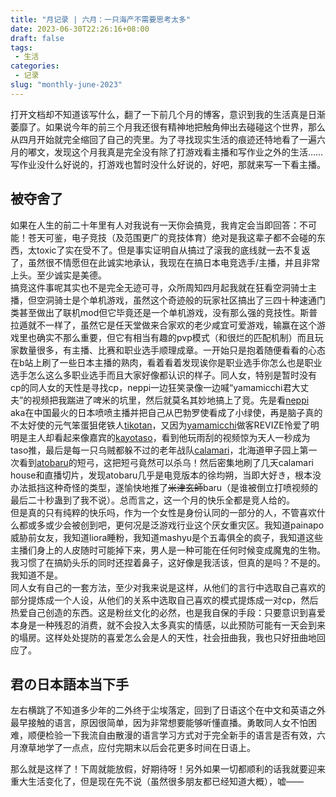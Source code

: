 ```yaml
---
title: "月记录 | 六月：一只海产不需要思考太多"
date: 2023-06-30T22:26:16+08:00
draft: false
tags: 
 - 生活
categories: 
 - 记录
slug: "monthly-june-2023"
---
```


打开文档却不知道该写什么，翻了一下前几个月的博客，意识到我的生活真是日渐萎靡了。如果说今年的前三个月我还很有精神地把触角伸出去碰碰这个世界，那么从四月开始就完全缩回了自己的壳里。为了寻找现实生活的痕迹还特地看了一遍六月的嘟文，发现这个月我真是完全没有除了打游戏看主播和写作业之外的生活……写作业没什么好说的，打游戏也暂时没什么好说的，好吧，那就来写一下看主播。

## 被夺舍了
如果在人生的前二十年里有人对我说有一天你会搞竞，我肯定会当即回答：不可能！苍天可鉴，电子竞技（及范围更广的竞技体育）绝对是我这辈子都不会碰的东西，太toxic了实在受不了。但是事实证明自从搞过了滚我的底线就一去不复返了，虽然很不情愿但在此诚实地承认，我现在在搞日本电竞选手/主播，并且非常上头。至少诚实是美德。  
搞竞这件事呢其实也不是完全无迹可寻，众所周知四月起我就在狂看空洞骑士主播，但空洞骑士是个单机游戏，虽然这个奇迹般的玩家社区搞出了三四十种速通门类甚至做出了联机mod但它毕竟还是一个单机游戏，没有那么强的竞技性。斯普拉遁就不一样了，虽然它是任天堂做来合家欢的老少咸宜可爱游戏，输赢在这个游戏里也确实不那么重要，但它有相当有趣的pvp模式（和很烂的匹配机制）而且玩家数量很多，有主播、比赛和职业选手顺理成章。一开始只是抱着随便看看的心态在b站上刷了一些日本主播的熟肉，看着看着发现诶你是职业选手你怎么也是职业选手怎么这么多职业选手而且大家好像都认识的样子。同人女，特别是暂时没有cp的同人女的天性是寻找cp，neppi一边狂笑录像一边喊“yamamicchi君大丈夫”的视频把我踹进了啤米的坑里，然后就莫名其妙地搞上了竞。先是看[neppi](https://www.twitch.tv/nepiaaaaa) aka在中国最火的日本喷喷主播并把自己从巴勃罗使看成了小绿使，再是脑子真的不太好使的元气笨蛋狙佬铁人[tikotan](https://www.youtube.com/@Tikotan_0807)，又因为[yamamicchi](https://www.youtube.com/@auaubabutyan)做客REVIZE怜爱了明明是主人却看起来像嘉宾的[kayotaso](https://www.youtube.com/@kayotaso)，看到他玩雨刮的视频惊为天人一秒成为taso推，最后是每一只乌贼都躲不过的老年战队[calamari](https://www.youtube.com/@calamarihouse)，北海道甲子园上第一次看到[atobaru](https://www.openrec.tv/user/atobaru_ika)的短弓，这把短弓竟然可以杀乌！然后密集地刷了几天calamari house和直播切片，发现atobaru几乎是电竞版本的徐均朔，当即大好き，根本没办法抵挡这种奇怪的类型，遂愉快地推了~~米津玄師~~baru（是谁被倒立打喷视频的最后二十秒蛊到了我不说）。总而言之，这一个月的快乐全都是竞人给的。  
但是真的只有纯粹的快乐吗，作为一个女性是身份认同的一部分的人，不管喜欢什么都或多或少会被创到吧，更何况是泛游戏行业这个厌女重灾区。我知道painapo威胁前女友，我知道liora睡粉，我知道mashyu是个五毒俱全的疯子，我知道这些主播们身上的人皮随时可能掉下来，男人是一种可能在任何时候变成魔鬼的生物。我习惯了在搞奶头乐的同时还捏着鼻子，这好像是我活该，但真的是吗？不是的。我知道不是。  
同人女有自己的一套方法，至少对我来说是这样，从他们的言行中选取自己喜欢的部分提炼成一个人设，从他们的关系中选取自己喜欢的模式提炼成一对cp，然后热爱自己创造的东西。这是粉丝文化的必然，也是我自保的手段：只要意识到喜爱本身是一种残忍的消费，就不会投入太多真实的情感，以此预防可能有一天会到来的塌房。这样处处提防的喜爱怎么会是人的天性，社会扭曲我，我也只好扭曲地回应了。

## 君の日本語本当下手
左右横跳了不知道多少年的二外终于尘埃落定，回到了日语这个在中文和英语之外最早接触的语言，原因很简单，因为非常想要能够听懂直播。勇敢同人女不怕困难，顺便检验一下我流自由散漫的语言学习方式对于完全新手的语言是否有效，六月潦草地学了一点点，应付完期末以后会花更多时间在日语上。  

那么就是这样了！下周就能放假，好期待呀！另外如果一切都顺利的话我就要迎来重大生活变化了，但是现在先不说（虽然很多朋友都已经知道大概），嘘——